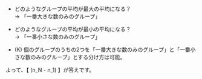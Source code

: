 * どのようなグループの平均が最大の平均になる？  
→ 「一番大きな数のみのグループ」

* どのようなグループの平均が最小の平均になる？  
→ 「一番小さな数のみのグループ」

* \(K\) 個のグループのうちの2つを「一番大きな数のみのグループ」と「一番小さな数のみのグループ」とする分け方は可能。

よって、【 \(n_N - n_1\) 】が答えです。